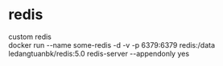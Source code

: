 # redis
custom redis<br>
docker run --name some-redis -d -v -p 6379:6379  redis:/data ledangtuanbk/redis:5.0 redis-server --appendonly yes 
